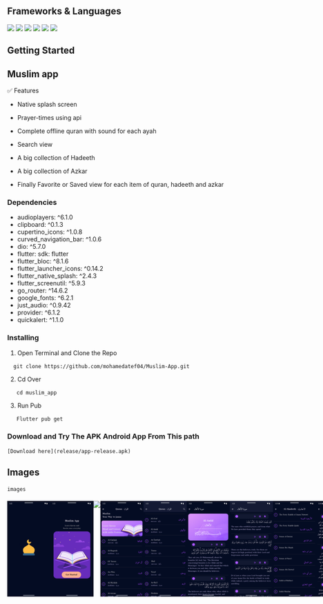 
## Frameworks & Languages
  <a><img src = "https://img.shields.io/badge/Flutter-02569B?style=for-the-badge&logo=flutter&logoColor=white"></a>
  <a><img src = "https://img.shields.io/badge/Dart-0175C2?style=for-the-badge&logo=dart&logoColor=white"></a>
  <a><img src = "https://img.shields.io/badge/Android_Studio-3DDC84?style=for-the-badge&logo=android-studio&logoColor=white"></a>
  <a><img src = "https://img.shields.io/badge/Postman-FF6C37?style=for-the-badge&logo=Postman&logoColor=white"></a>
  <a><img src = "https://img.shields.io/badge/Android-3DDC84?style=for-the-badge&logo=android&logoColor=white"></a>
  <a><img src = "https://img.shields.io/badge/GIT-E44C30?style=for-the-badge&logo=git&logoColor=white"></a>
  





## Getting Started
##  Muslim app
✅ Features

* Native splash screen

* Prayer-times using api

* Complete offline quran
 with sound for each ayah

* Search view 

* A big collection of Hadeeth 

* A big collection of Azkar

* Finally Favorite or Saved view for 
 each item of quran, hadeeth and azkar



### Dependencies

 * audioplayers: ^6.1.0
 * clipboard: ^0.1.3
 * cupertino_icons: ^1.0.8
 * curved_navigation_bar: ^1.0.6
 * dio: ^5.7.0
 * flutter:
    sdk: flutter
 * flutter_bloc: ^8.1.6
 * flutter_launcher_icons: ^0.14.2
 * flutter_native_splash: ^2.4.3
 * flutter_screenutil: ^5.9.3
 * go_router: ^14.6.2
 * google_fonts: ^6.2.1
 * just_audio: ^0.9.42
 * provider: ^6.1.2
 * quickalert: ^1.1.0



### Installing

1. Open Terminal and Clone the Repo
```
  git clone https://github.com/mohamedatef04/Muslim-App.git
```

2. Cd Over
```
   cd muslim_app
```

3. Run Pub
```
   Flutter pub get
```

### Download and Try The APK Android App From This path

````
[Download here](release/app-release.apk)
````


## Images
````
images
````
<div style= "display : flex ; justify-content: space-between ; margin : 20px 0px">
<img src = "assets/app screens/splash.png" width = "100px">
<img src = "assets/app screens/onboard.png" width = "100px">
<img src = assets/app screens/home.png" width = "100px">
<img src = "assets/app screens/quran.png" width = "100px">
<img src = "assets/app screens/quran_2.png" width = "100px">
<img src = "assets/app screens/quran_3.png" width = "100px">
<img src = "assets/app screens/sura.png" width = "100px">
<img src = "assets/app screens/ahadeeth.png" width = "100px">
<img src = "assets/app screens/ahadeeth_2.png" width = "100px">
<img src = "assets/app screens/ahadeeth_3.png" width = "100px">
<img src = "assets/app screens/azkar.png" width = "100px">
<img src = "assets/app screens/azkar_2.png" width = "100px">
<img src = "assets/app screens/bookmarks.png" width = "100px">
<img src = "assets/app screens/quran_bookmarks.png" width = "100px">
<img src = "assets/app screens/hadeeth_bookmarks.png" width = "100px">
<img src = "assets/app screens/azkar_bookmarks.png" width = "100px">
<img src = "assets/app screens/search.png" width = "100px">
<img src = "assets/app screens/search_2.png" width = "100px">


</div>
